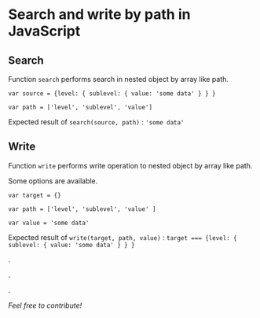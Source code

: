 # Search and write by path in JavaScript



## Search 

Function  `search` performs search in nested object by array like path.

`var source = {level: { sublevel: { value: 'some data' } } }`

`var path = ['level', 'sublevel', 'value']` 

Expected result of `search(source, path)` : `'some data'`


## Write

Function  `write` performs write operation to nested object by array like path.

Some options are available.

`var target = {}`

`var path = ['level', 'sublevel', 'value' ]` 

`var value = 'some data'`

Expected result of `write(target, path, value)` : `target === {level: { sublevel: { value: 'some data' } } }`

.

.

.


*Feel free to contribute!*
